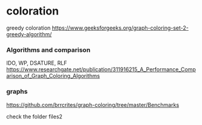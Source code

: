 # coloration

greedy coloration
https://www.geeksforgeeks.org/graph-coloring-set-2-greedy-algorithm/

### Algorithms and comparison
IDO, WP, DSATURE, RLF
https://www.researchgate.net/publication/311916215_A_Performance_Comparison_of_Graph_Coloring_Algorithms

### graphs
https://github.com/brrcrites/graph-coloring/tree/master/Benchmarks

check the folder files2
